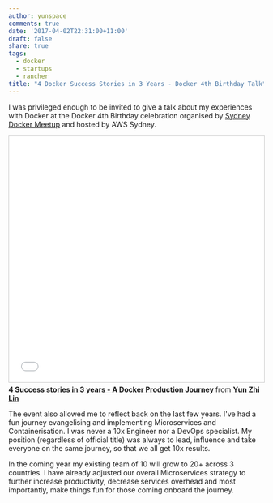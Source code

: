```yaml
---
author: yunspace
comments: true
date: '2017-04-02T22:31:00+11:00'
draft: false
share: true
tags:
  - docker
  - startups
  - rancher
title: "4 Docker Success Stories in 3 Years - Docker 4th Birthday Talk"
---
```


I was privileged enough to be invited to give a talk about my experiences with Docker at the Docker 4th Birthday celebration organised by 
[Sydney Docker Meetup][dockersydney] and hosted by AWS Sydney.

<iframe src="//www.slideshare.net/slideshow/embed_code/key/sCcAXMQc2yIH9w" width="595" height="485" frameborder="0" marginwidth="0" marginheight="0" scrolling="no" style="border:1px solid #CCC; border-width:1px; margin-bottom:5px; max-width: 100%;" allowfullscreen> </iframe> <div style="margin-bottom:5px"> <strong> <a href="//www.slideshare.net/yunspace/4-success-stories-in-3-years-a-docker-production-journey" title="4 Success stories in 3 years - A Docker Production Journey" target="_blank">4 Success stories in 3 years - A Docker Production Journey</a> </strong> from <strong><a target="_blank" href="//www.slideshare.net/yunspace">Yun Zhi Lin</a></strong> </div>

The event also allowed me to reflect back on the last few years. I've had a fun journey evangelising and implementing Microservices and Containerisation. I was never 
a 10x Engineer nor a DevOps specialist. My position (regardless of official title) was always to lead, influence and take everyone on the same journey, so that we all
get 10x results. 

In the coming year my existing team of 10 will grow to 20+ across 3 countries. I have already adjusted our overall Microservices strategy to further increase productivity,
 decrease services overhead and most importantly, make things fun for those coming onboard the journey. 

[dockersydney]: https://www.meetup.com/Sydney-Docker-User-Group/?chapter_analytics_code=UA-48368587-1 